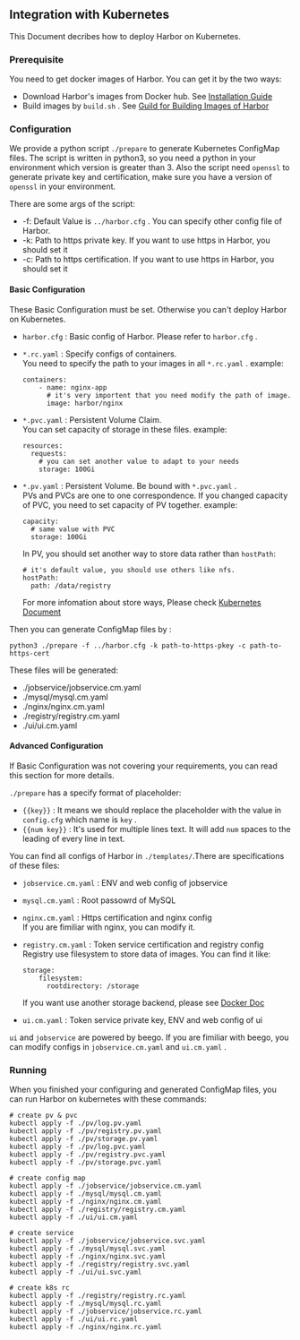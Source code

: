 
## Integration with Kubernetes
This Document decribes how to deploy Harbor on Kubernetes.

### Prerequisite
You need to get docker images of Harbor. You can get it by the two ways:
- Download Harbor's images from Docker hub. See [Installation Guide](https://github.com/vmware/harbor/blob/master/docs/installation_guide.md)
- Build images by `build.sh` . See [Guild for Building Images of Harbor](./dockerfiles/README.md)


### Configuration
We provide a python script `./prepare` to generate Kubernetes ConfigMap files. 
 The script is written in python3, so you need a python in your environment which version is greater than 3.
 Also the script need `openssl` to generate private key and certification, make sure you have a version of `openssl` in your environment. 

There are some args of the script:
- -f: Default Value is `../harbor.cfg` . You can specify other config file of Harbor.
- -k: Path to https private key. If you want to use https in Harbor, you should set it
- -c: Path to https certification. If you want to use https in Harbor, you should set it 

#### Basic Configuration
These Basic Configuration must be set. Otherwise you can't deploy Harbor on Kubernetes.
- `harbor.cfg` : Basic config of Harbor. Please refer to `harbor.cfg` .
- `*.rc.yaml` : Specify configs of containers.  
  You need to specify the path to your images in all `*.rc.yaml` . example:

  ```
  containers:
      - name: nginx-app
        # it's very importent that you need modify the path of image.
        image: harbor/nginx
  ```
  
- `*.pvc.yaml` : Persistent Volume Claim.  
  You can set capacity of storage in these files. example:
  
  ```
  resources:
    requests:
      # you can set another value to adapt to your needs
      storage: 100Gi
  ```
  
- `*.pv.yaml` : Persistent Volume. Be bound with `*.pvc.yaml` .  
  PVs and PVCs are one to one correspondence. If you changed capacity of PVC, you need to set capacity of PV together.
  example:
  
  ```
  capacity:
    # same value with PVC
    storage: 100Gi
  ```
  
  In PV, you should set another way to store data rather than `hostPath`:
  
  ```
  # it's default value, you should use others like nfs.
  hostPath:
    path: /data/registry
  ```
  
  For more infomation about store ways, Please check [Kubernetes Document](http://kubernetes.io/docs/user-guide/persistent-volumes/) 

Then you can generate ConfigMap files by :

```
python3 ./prepare -f ../harbor.cfg -k path-to-https-pkey -c path-to-https-cert
```

These files will be generated:
- ./jobservice/jobservice.cm.yaml
- ./mysql/mysql.cm.yaml
- ./nginx/nginx.cm.yaml
- ./registry/registry.cm.yaml
- ./ui/ui.cm.yaml

#### Advanced Configuration
If Basic Configuration was not covering your requirements, you can read this section for more details.

`./prepare` has a specify format of placeholder:
- `{{key}}` : It means we should replace the placeholder with the value in `config.cfg` which name is `key` .
- `{{num key}}` : It's used for multiple lines text. It will add `num` spaces to the leading of every line in text.

You can find all configs of Harbor in `./templates/`.There are specifications of these files:
- `jobservice.cm.yaml` : ENV and web config of jobservice
- `mysql.cm.yaml` : Root passowrd of MySQL
- `nginx.cm.yaml` : Https certification and nginx config  
  If you are fimiliar with nginx, you can modify it. 
- `registry.cm.yaml` : Token service certification and registry config
  Registry use filesystem to store data of images. You can find it like:
  
  ```
  storage:
      filesystem:
        rootdirectory: /storage
  ``` 
  
  If you want use another storage backend, please see [Docker Doc](https://docs.docker.com/datacenter/dtr/2.1/guides/configure/configure-storage/)
- `ui.cm.yaml` : Token service private key, ENV and web config of ui 

`ui` and `jobservice` are powered by beego. If you are fimiliar with beego, you can modify configs in `jobservice.cm.yaml` and `ui.cm.yaml` .




### Running
When you finished your configuring and generated ConfigMap files, you can run Harbor on kubernetes with these commands:
```
# create pv & pvc
kubectl apply -f ./pv/log.pv.yaml
kubectl apply -f ./pv/registry.pv.yaml
kubectl apply -f ./pv/storage.pv.yaml
kubectl apply -f ./pv/log.pvc.yaml
kubectl apply -f ./pv/registry.pvc.yaml
kubectl apply -f ./pv/storage.pvc.yaml

# create config map
kubectl apply -f ./jobservice/jobservice.cm.yaml
kubectl apply -f ./mysql/mysql.cm.yaml
kubectl apply -f ./nginx/nginx.cm.yaml
kubectl apply -f ./registry/registry.cm.yaml
kubectl apply -f ./ui/ui.cm.yaml

# create service
kubectl apply -f ./jobservice/jobservice.svc.yaml
kubectl apply -f ./mysql/mysql.svc.yaml
kubectl apply -f ./nginx/nginx.svc.yaml
kubectl apply -f ./registry/registry.svc.yaml
kubectl apply -f ./ui/ui.svc.yaml

# create k8s rc
kubectl apply -f ./registry/registry.rc.yaml
kubectl apply -f ./mysql/mysql.rc.yaml
kubectl apply -f ./jobservice/jobservice.rc.yaml
kubectl apply -f ./ui/ui.rc.yaml
kubectl apply -f ./nginx/nginx.rc.yaml

```
